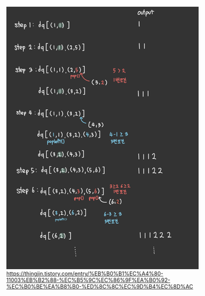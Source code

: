 ![alt text](image.png)
https://thingjin.tistory.com/entry/%EB%B0%B1%EC%A4%80-11003%EB%B2%88-%EC%B5%9C%EC%86%9F%EA%B0%92-%EC%B0%BE%EA%B8%B0-%ED%8C%8C%EC%9D%B4%EC%8D%AC